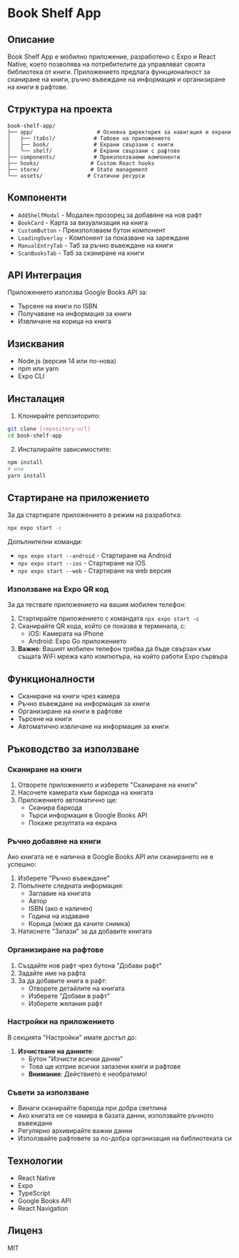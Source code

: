 # Book Shelf App

## Описание

Book Shelf App е мобилно приложение, разработено с Expo и React Native, което позволява на потребителите да управляват своята библиотека от книги. Приложението предлага функционалност за сканиране на книги, ръчно въвеждане на информация и организиране на книги в рафтове.

## Структура на проекта

```
book-shelf-app/
├── app/                    # Основна директория за навигация и екрани
│   ├── (tabs)/            # Табове на приложението
│   ├── book/              # Екрани свързани с книги
│   └── shelf/             # Екрани свързани с рафтове
├── components/            # Преизползваеми компоненти
├── hooks/                # Custom React hooks
├── store/                # State management
└── assets/              # Статични ресурси
```

## Компоненти

- `AddShelfModal` - Модален прозорец за добавяне на нов рафт
- `BookCard` - Карта за визуализация на книга
- `CustomButton` - Преизползваем бутон компонент
- `LoadingOverlay` - Компонент за показване на зареждане
- `ManualEntryTab` - Таб за ръчно въвеждане на книги
- `ScanBooksTab` - Таб за сканиране на книги

## API Интеграция

Приложението използва Google Books API за:

- Търсене на книги по ISBN
- Получаване на информация за книги
- Извличане на корица на книга

## Изисквания

- Node.js (версия 14 или по-нова)
- npm или yarn
- Expo CLI

## Инсталация

1. Клонирайте репозиторито:

```bash
git clone [repository-url]
cd book-shelf-app
```

2. Инсталирайте зависимостите:

```bash
npm install
# или
yarn install
```

## Стартиране на приложението

За да стартирате приложението в режим на разработка:

```bash
npx expo start -c
```

Допълнителни команди:

- `npx expo start --android` - Стартиране на Android
- `npx expo start --ios` - Стартиране на iOS
- `npx expo start --web` - Стартиране на web версия

### Използване на Expo QR код

За да тествате приложението на вашия мобилен телефон:

1. Стартирайте приложението с командата `npx expo start -c`
2. Сканирайте QR кода, който се показва в терминала, с:
   - iOS: Камерата на iPhone
   - Android: Expo Go приложението
3. **Важно**: Вашият мобилен телефон трябва да бъде свързан към същата WiFi мрежа като компютъра, на който работи Expo сървъра

## Функционалности

- Сканиране на книги чрез камера
- Ръчно въвеждане на информация за книги
- Организиране на книги в рафтове
- Търсене на книги
- Автоматично извличане на информация за книги

## Ръководство за използване

### Сканиране на книги

1. Отворете приложението и изберете "Сканиране на книги"
2. Насочете камерата към баркода на книгата
3. Приложението автоматично ще:
   - Сканира баркода
   - Търси информация в Google Books API
   - Покаже резултата на екрана

### Ръчно добавяне на книги

Ако книгата не е налична в Google Books API или сканирането не е успешно:

1. Изберете "Ръчно въвеждане"
2. Попълнете следната информация:
   - Заглавие на книгата
   - Автор
   - ISBN (ако е наличен)
   - Година на издаване
   - Корица (може да качите снимка)
3. Натиснете "Запази" за да добавите книгата

### Организиране на рафтове

1. Създайте нов рафт чрез бутона "Добави рафт"
2. Задайте име на рафта
3. За да добавите книга в рафт:
   - Отворете детайлите на книгата
   - Изберете "Добави в рафт"
   - Изберете желания рафт

### Настройки на приложението

В секцията "Настройки" имате достъп до:

1. **Изчистване на данните**:
   - Бутон "Изчисти всички данни"
   - Това ще изтрие всички запазени книги и рафтове
   - **Внимание**: Действието е необратимо!
 

### Съвети за използване

- Винаги сканирайте баркода при добра светлина
- Ако книгата не се намира в базата данни, използвайте ръчното въвеждане
- Регулярно архивирайте важни данни
- Използвайте рафтовете за по-добра организация на библиотеката си

## Технологии

- React Native
- Expo
- TypeScript
- Google Books API
- React Navigation

## Лиценз

MIT
